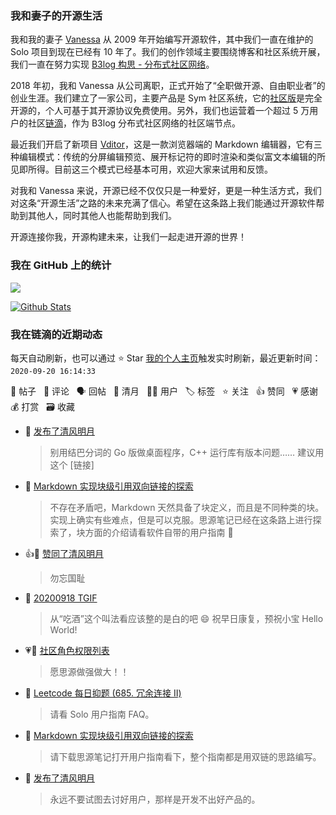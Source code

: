 ### 我和妻子的开源生活

我和我的妻子 [Vanessa](https://github.com/Vanessa219) 从 2009 年开始编写开源软件，其中我们一直在维护的 Solo 项目到现在已经有 10 年了。我们的创作领域主要围绕博客和社区系统开展，我们一直在努力实现 [B3log 构思 - 分布式社区网络](https://hacpai.com/article/1546941897596)。

2018 年初，我和 Vanessa 从公司离职，正式开始了“全职做开源、自由职业者”的创业生涯。我们建立了一家公司，主要产品是 Sym 社区系统，它的[社区版](https://github.com/88250/symphony)是完全开源的，个人可基于其开源协议免费使用。另外，我们也运营着一个超过 5 万用户的社区[链滴](https://hacpai.com)，作为 B3log 分布式社区网络的社区端节点。

最近我们开启了新项目 [Vditor](https://github.com/Vanessa219/vditor)，这是一款浏览器端的 Markdown 编辑器，它有三种编辑模式：传统的分屏编辑预览、展开标记符的即时渲染和类似富文本编辑的所见即所得。目前这三个模式已经基本可用，欢迎大家来试用和反馈。

对我和 Vanessa 来说，开源已经不仅仅只是一种爱好，更是一种生活方式，我们对这条“开源生活”之路的未来充满了信心。希望在这条路上我们能通过开源软件帮助到其他人，同时其他人也能帮助到我们。

开源连接你我，开源构建未来，让我们一起走进开源的世界！

### 我在 GitHub 上的统计

<a title="Hits" target="_blank" href="https://github.com/88250/88250"><img src="https://hits.b3log.org/88250/88250.svg"></a>

[![Github Stats](https://github-readme-stats.vercel.app/api?username=88250&show_icons=true)](https://github.com/88250)

<!--events start -->

### 我在链滴的近期动态

每天自动刷新，也可以通过 ⭐️ Star [我的个人主页](https://github.com/88250/88250)触发实时刷新，最近更新时间：`2020-09-20 16:14:33`

📝 帖子 &nbsp; 💬 评论 &nbsp; 🗣 回帖 &nbsp; 🌙 清月 &nbsp; 👨‍💻 用户 &nbsp; 🏷️ 标签 &nbsp; ⭐️ 关注 &nbsp; 👍 赞同 &nbsp; 💗 感谢 &nbsp; 💰 打赏 &nbsp; 🗃 收藏

* 🌙 [发布了清风明月](https://ld246.com/member/88250/breezemoons/1600524659151)

  > 别用结巴分词的 Go 版做桌面程序，C++ 运行库有版本问题…… 建议用这个 [链接]
* 💬 [Markdown 实现块级引用双向链接的探索](https://ld246.com/article/1597226949061/comment/1600443373730#comments)

  > 不存在矛盾吧，Markdown 天然具备了块定义，而且是不同种类的块。实现上确实有些难点，但是可以克服。思源笔记已经在这条路上进行探索了，块方面的介绍请看软件自带的用户指南 🙏
* 👍🌙 [赞同了清风明月](https://ld246.com/member/cloudlang/breezemoons/1600415281517)

  > 勿忘国耻
* 💬 [20200918 TGIF](https://ld246.com/article/1600395886541/comment/1600441015140#comments)

  > 从“吃酒”这个叫法看应该整的是白的吧 😄 祝早日康复，预祝小宝 Hello World!
* 💗💬 [社区角色权限列表](https://ld246.com/article/1484629614518/comment/1600436399796#comments)

  > 愿思源做强做大！！
* 💬 [Leetcode 每日抑题 (685. 冗余连接 II)](https://ld246.com/article/1600324960121/comment/1600326890140#comments)

  > 请看 Solo 用户指南 FAQ。
* 💬 [Markdown 实现块级引用双向链接的探索](https://ld246.com/article/1597226949061/comment/1600320154056#comments)

  > 请下载思源笔记打开用户指南看下，整个指南都是用双链的思路编写。
* 🌙 [发布了清风明月](https://ld246.com/member/88250/breezemoons/1600250812835)

  > 永远不要试图去讨好用户，那样是开发不出好产品的。


<!--events end -->
